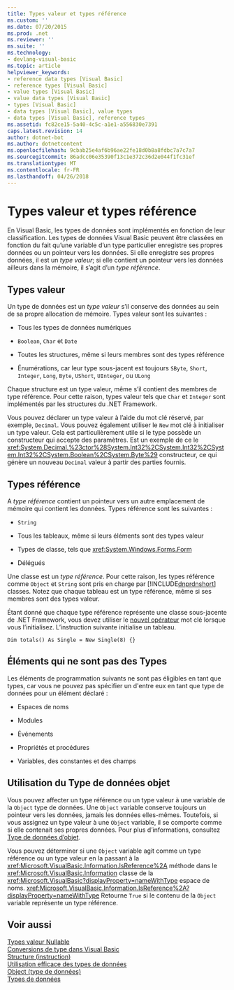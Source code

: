 ```yaml
---
title: Types valeur et types référence
ms.custom: ''
ms.date: 07/20/2015
ms.prod: .net
ms.reviewer: ''
ms.suite: ''
ms.technology:
- devlang-visual-basic
ms.topic: article
helpviewer_keywords:
- reference data types [Visual Basic]
- reference types [Visual Basic]
- value types [Visual Basic]
- value data types [Visual Basic]
- types [Visual Basic]
- data types [Visual Basic], value types
- data types [Visual Basic], reference types
ms.assetid: fc82ce15-5a40-4c5c-a1e1-a556830e7391
caps.latest.revision: 14
author: dotnet-bot
ms.author: dotnetcontent
ms.openlocfilehash: 9cbab25e4af6b96ae22fe18d0b8a8fdbc7a7c7a7
ms.sourcegitcommit: 86adcc06e35390f13c1e372c36d2e044f1fc31ef
ms.translationtype: MT
ms.contentlocale: fr-FR
ms.lasthandoff: 04/26/2018
---
```

# <a name="value-types-and-reference-types"></a>Types valeur et types référence
En Visual Basic, les types de données sont implémentés en fonction de leur classification. Les types de données Visual Basic peuvent être classées en fonction du fait qu’une variable d’un type particulier enregistre ses propres données ou un pointeur vers les données. Si elle enregistre ses propres données, il est un *type valeur*; si elle contient un pointeur vers les données ailleurs dans la mémoire, il s’agit d’un *type référence*.  
  
## <a name="value-types"></a>Types valeur  
 Un type de données est un *type valeur* s’il conserve des données au sein de sa propre allocation de mémoire. Types valeur sont les suivantes :  
  
-   Tous les types de données numériques  
  
-   `Boolean`, `Char` et `Date`  
  
-   Toutes les structures, même si leurs membres sont des types référence  
  
-   Énumérations, car leur type sous-jacent est toujours `SByte`, `Short`, `Integer`, `Long`, `Byte`, `UShort`, `UInteger`, ou `ULong`  
  
 Chaque structure est un type valeur, même s’il contient des membres de type référence. Pour cette raison, types valeur tels que `Char` et `Integer` sont implémentés par les structures du .NET Framework.  
  
 Vous pouvez déclarer un type valeur à l’aide du mot clé réservé, par exemple, `Decimal`. Vous pouvez également utiliser le `New` mot clé à initialiser un type valeur. Cela est particulièrement utile si le type possède un constructeur qui accepte des paramètres. Est un exemple de ce le <xref:System.Decimal.%23ctor%28System.Int32%2CSystem.Int32%2CSystem.Int32%2CSystem.Boolean%2CSystem.Byte%29> constructeur, ce qui génère un nouveau `Decimal` valeur à partir des parties fournis.  
  
## <a name="reference-types"></a>Types référence  
 A *type référence* contient un pointeur vers un autre emplacement de mémoire qui contient les données. Types référence sont les suivantes :  
  
-   `String`  
  
-   Tous les tableaux, même si leurs éléments sont des types valeur  
  
-   Types de classe, tels que <xref:System.Windows.Forms.Form>  
  
-   Délégués  
  
 Une classe est un *type référence*. Pour cette raison, les types référence comme `Object` et `String` sont pris en charge par [!INCLUDE[dnprdnshort](~/includes/dnprdnshort-md.md)] classes. Notez que chaque tableau est un type référence, même si ses membres sont des types valeur.  
  
 Étant donné que chaque type référence représente une classe sous-jacente de .NET Framework, vous devez utiliser le [nouvel opérateur](../../../../visual-basic/language-reference/operators/new-operator.md) mot clé lorsque vous l’initialisez. L’instruction suivante initialise un tableau.  
  
```  
Dim totals() As Single = New Single(8) {}  
```  
  
## <a name="elements-that-are-not-types"></a>Éléments qui ne sont pas des Types  
 Les éléments de programmation suivants ne sont pas éligibles en tant que types, car vous ne pouvez pas spécifier un d'entre eux en tant que type de données pour un élément déclaré :  
  
-   Espaces de noms  
  
-   Modules  
  
-   Événements  
  
-   Propriétés et procédures  
  
-   Variables, des constantes et des champs  
  
## <a name="working-with-the-object-data-type"></a>Utilisation du Type de données objet  
 Vous pouvez affecter un type référence ou un type valeur à une variable de la `Object` type de données. Une `Object` variable conserve toujours un pointeur vers les données, jamais les données elles-mêmes. Toutefois, si vous assignez un type valeur à une `Object` variable, il se comporte comme si elle contenait ses propres données. Pour plus d’informations, consultez [Type de données d’objet](../../../../visual-basic/language-reference/data-types/object-data-type.md).  
  
 Vous pouvez déterminer si une `Object` variable agit comme un type référence ou un type valeur en la passant à la <xref:Microsoft.VisualBasic.Information.IsReference%2A> méthode dans le <xref:Microsoft.VisualBasic.Information> classe de la <xref:Microsoft.VisualBasic?displayProperty=nameWithType> espace de noms. <xref:Microsoft.VisualBasic.Information.IsReference%2A?displayProperty=nameWithType> Retourne `True` si le contenu de la `Object` variable représente un type référence.  
  
## <a name="see-also"></a>Voir aussi  
 [Types valeur Nullable](../../../../visual-basic/programming-guide/language-features/data-types/nullable-value-types.md)  
 [Conversions de type dans Visual Basic](../../../../visual-basic/programming-guide/language-features/data-types/type-conversions.md)  
 [Structure (instruction)](../../../../visual-basic/language-reference/statements/structure-statement.md)  
 [Utilisation efficace des types de données](../../../../visual-basic/programming-guide/language-features/data-types/efficient-use-of-data-types.md)  
 [Object (type de données)](../../../../visual-basic/language-reference/data-types/object-data-type.md)  
 [Types de données](../../../../visual-basic/programming-guide/language-features/data-types/index.md)

